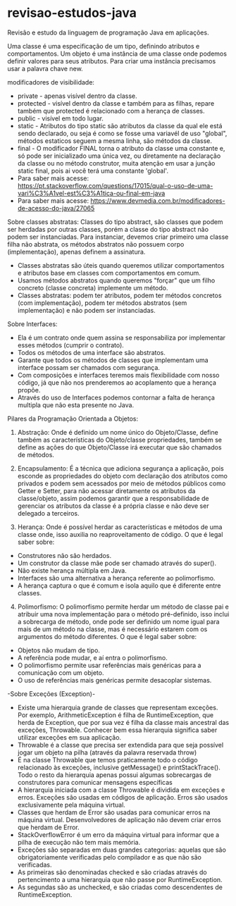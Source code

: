 # revisao-estudos-java
Revisão e estudo da linguagem de programação Java em aplicações.

Uma classe é uma especificação de um tipo, definindo atributos e comportamentos.
Um objeto é uma instância de uma classe onde podemos definir valores para seus atributos.
Para criar uma instância precisamos usar a palavra chave new.

modificadores de visibilidade:
- private - apenas visível dentro da classe.
- protected - visível dentro da classe e também para as filhas, repare também que protected é relacionado com a herança de classes.
- public - visível em todo lugar.
- static - Atributos do tipo static são atributos da classe da qual ele está sendo declarado, ou seja é como se fosse uma variavél de uso "global", métodos estaticos seguem a mesma linha, são métodos da classe.
- final - O modificador FINAL torna o atributo da classe uma constante e, só pode ser inicializado uma única vez, ou diretamente na declaração da classe ou no método construtor, muita atenção em usar a junção static final, pois ai você terá uma constante 'global'.
- Para saber mais acesse: https://pt.stackoverflow.com/questions/17015/qual-o-uso-de-uma-vari%C3%A1vel-est%C3%A1tica-ou-final-em-java
- Para saber mais acesse: https://www.devmedia.com.br/modificadores-de-acesso-do-java/27065

Sobre classes abstratas:
Classes do tipo abstract, são classes que podem ser herdadas por outras classes, porém a classe do tipo abstract não podem ser instanciadas. Para instanciar, devemos criar primeiro uma classe filha não abstrata, os métodos abstratos não possuem corpo (implementação), apenas definem a assinatura.
- Classes abstratas são úteis quando queremos utilizar comportamentos e atributos base em classes com comportamentos em comum.
- Usamos métodos abstratos quando queremos "forçar" que um filho concreto (classe concreta) implemente um método.
- Classes abstratas: podem ter atributos, podem ter métodos concretos (com implementação), podem ter métodos abstratos (sem implementação) e não podem ser instanciadas.

Sobre Interfaces:
- Ela é um contrato onde quem assina se responsabiliza por implementar esses métodos (cumprir o contrato).
- Todos os métodos de uma interface são abstratos.
- Garante que todos os métodos de classes que implementam uma interface possam ser chamados com segurança.
- Com composições e interfaces teremos mais flexibilidade com nosso código, já que não nos prenderemos ao acoplamento que a herança propõe.
- Através do uso de Interfaces podemos contornar a falta de herança multipla que não esta presente no Java.

Pilares da Programação Orientada a Objetos:

1) Abstração: Onde é definido um nome único do Objeto/Classe, define também as características do Objeto/classe propriedades, também se define as ações do que Objeto/Classe irá executar que são chamados de métodos.

2) Encapsulamento: É a técnica que adiciona segurança a aplicação, pois esconde as propriedades do objeto com declaração dos atributos como privados e podem sem acessados por meio de métodos públicos como Getter e Setter, para não acessar diretamente os atributos da classe/objeto, assim podemos garantir que a responsabilidade de gerenciar os atributos da classe é a própria classe e não deve ser delegado a terceiros.

3) Herança: Onde é possível herdar as características e métodos de uma classe onde, isso auxilia no reaproveitamento de código.
 O que é legal saber sobre:
- Construtores não são herdados.
- Um construtor da classe mãe pode ser chamado através do super().
- Não existe herança múltipla em Java.
- Interfaces são uma alternativa a herança referente ao polimorfismo.
- A herança captura o que é comum e isola aquilo que é diferente entre classes.

4) Polimorfismo: O polimorfismo permite herdar um método de classe pai e atribuir uma nova implementação para o método pré-definido, isso inclui a sobrecarga de método, onde pode ser definido um nome igual para mais de um método na classe, mas é necessário estarem com os argumentos do método diferentes.
 O que é legal saber sobre:
- Objetos não mudam de tipo.
- A referência pode mudar, e aí entra o polimorfismo.
- O polimorfismo permite usar referências mais genéricas para a comunicação com um objeto.
- O uso de referências mais genéricas permite desacoplar sistemas.


-Sobre Exceções (Exception)-
- Existe uma hierarquia grande de classes que representam exceções. Por exemplo, ArithmeticException é filha de RuntimeException, que herda de Exception, que por sua vez é filha da classe mais ancestral das exceções, Throwable. Conhecer bem essa hierarquia significa saber utilizar exceções em sua aplicação.
- Throwable é a classe que precisa ser extendida para que seja possível jogar um objeto na pilha (através da palavra reservada throw)
- É na classe Throwable que temos praticamente todo o código relacionado às exceções, inclusive getMessage() e printStackTrace(). Todo o resto da hierarquia apenas possui algumas sobrecargas de construtores para comunicar mensagens específicas
- A hierarquia iniciada com a classe Throwable é dividida em exceções e erros. Exceções são usadas em códigos de aplicação. Erros são usados exclusivamente pela máquina virtual.
- Classes que herdam de Error são usadas para comunicar erros na máquina virtual. Desenvolvedores de aplicação não devem criar erros que herdam de Error.
- StackOverflowError é um erro da máquina virtual para informar que a pilha de execução não tem mais memória.
- Exceções são separadas em duas grandes categorias: aquelas que são obrigatoriamente verificadas pelo compilador e as que não são verificadas.
- As primeiras são denominadas checked e são criadas através do pertencimento a uma hierarquia que não passe por RuntimeException.
- As segundas são as unchecked, e são criadas como descendentes de RuntimeException.
